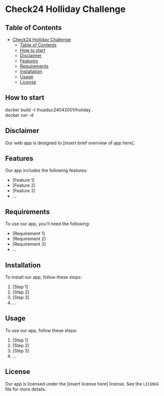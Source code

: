 # Check24 Holliday Challenge

## Table of Contents

- [Check24 Holliday Challenge](#check24-holliday-challenge)
  - [Table of Contents](#table-of-contents)
  - [How to start](#how-to-start)
  - [Disclaimer](#disclaimer)
  - [Features](#features)
  - [Requirements](#requirements)
  - [Installation](#installation)
  - [Usage](#usage)
  - [License](#license)

## How to start

docker build -t thuaduc24042001/holiday .  
docker run -d

## Disclaimer

Our web app is designed to [insert brief overview of app here].

## Features

Our app includes the following features:

- [Feature 1]
- [Feature 2]
- [Feature 3]
- ...

## Requirements

To use our app, you'll need the following:

- [Requirement 1]
- [Requirement 2]
- [Requirement 3]
- ...

## Installation

To install our app, follow these steps:

1. [Step 1]
2. [Step 2]
3. [Step 3]
4. ...

## Usage

To use our app, follow these steps:

1. [Step 1]
2. [Step 2]
3. [Step 3]
4. ...

## License

Our app is licensed under the [insert license here] license. See the `LICENSE` file for more details.

